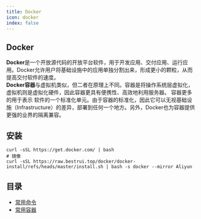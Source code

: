 ```yaml
---
title: Docker
icon: docker
index: false
---
```

## Docker
**Docker**是一个开放源代码的开放平台软件，用于开发应用、交付应用、运行应用。Docker允许用户将基础设施中的应用单独分割出来，形成更小的颗粒，从而提高交付软件的速度。    
**Docker容器**与虚拟机类似，但二者在原理上不同。容器是将操作系统层虚拟化，虚拟机则是虚拟化硬件，因此容器更具有便携性、高效地利用服务器。 容器更多的用于表示 软件的一个标准化单元。由于容器的标准化，因此它可以无视基础设施（Infrastructure）的差异，部署到任何一个地方。另外，Docker也为容器提供更强的业界的隔离兼容。    
## 安装
```
curl -sSL https://get.docker.com/ | bash
# 镜像
curl -sSL https://raw.bestrui.top/docker/docker-install/refs/heads/master/install.sh | bash -s docker --mirror Aliyun
```
## 目录
- [ 常用命令 ](config.md)
- [ 常用容器 ](常用容器.md)